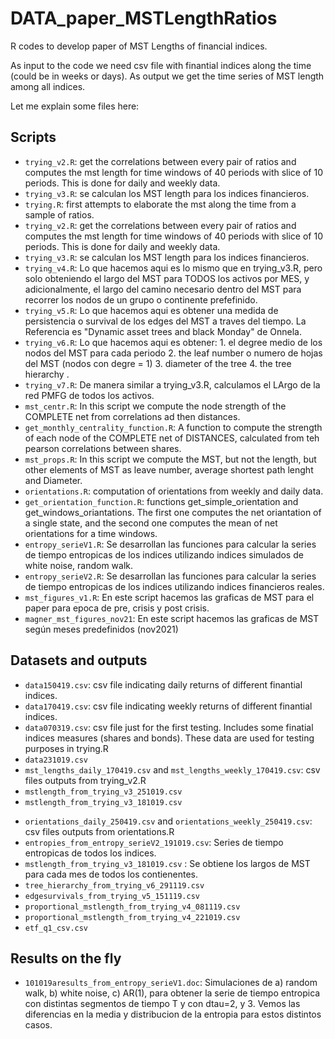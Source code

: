 # DATA_paper_MSTLengthRatios
R codes to develop paper of MST Lengths of financial indices.

As input to the code we need csv file with finantial indices along the time (could be in weeks or days). As output we get the time series of MST length among all indices.



Let me explain some files here:

## Scripts

* `trying_v2.R`: get the correlations between every pair of ratios and computes the mst length for time windows of 40 periods with slice of 10 periods. This is done for daily and weekly data.
* ``trying_v3.R``: se calculan los MST length para los indices financieros.
* `trying.R`: first attempts to elaborate the mst along the time from a sample of ratios.
* `trying_v2.R`: get the correlations between every pair of ratios and computes the mst length for time windows of 40 periods with slice of 10 periods. This is done for daily and weekly data.
* ``trying_v3.R``: se calculan los MST length para los indices financieros.
* ``trying_v4.R``: Lo que hacemos aqui es lo mismo que en trying_v3.R, pero solo obteniendo el largo del MST para TODOS los activos por MES, y adicionalmente, el largo del camino necesario dentro del MST para recorrer los nodos de un grupo o continente prefefinido.
* ``trying_v5.R``: Lo que hacemos aqui es obtener una medida de persistencia o survival  de los edges del MST a traves del tiempo. La Referencia es "Dynamic asset trees and black Monday" de Onnela.
* ``trying_v6.R``: Lo que hacemos aqui es obtener: 1. el degree medio de los nodos del MST para cada periodo 2. the leaf number o numero de hojas del MST (nodos con degre = 1) 3. diameter of the tree 4. the tree hierarchy .
* ``trying_v7.R``: De manera similar a trying_v3.R, calculamos el LArgo de la red PMFG  de todos los activos.
* ``mst_centr.R``: In this script we compute the node strength of the COMPLETE net from correlations ad then distances.
* ``get_monthly_centrality_function.R``: A function to compute the strength of each node of the COMPLETE net of DISTANCES, calculated from teh pearson correlations between shares.
* ``mst_props.R``: In this script we compute the MST, but not the length, but other elements of MST as leave number, average shortest path lenght and Diameter.
* `orientations.R`: computation of orientations from weekly and daily data.
* `get_orientation_function.R`: functions get_simple_orientation and get_windows_oriantations. The first one computes the net oriantation of a single state, and the second one computes the mean of net orientations for a time windows. 
* ``entropy_serieV1.R``: Se desarrollan las funciones para calcular la series de tiempo entropicas de los indices utilizando indices simulados de white noise, random walk.
* ``entropy_serieV2.R``: Se desarrollan las funciones para calcular la series de tiempo entropicas de los indices utilizando indices financieros reales.
* ``mst_figures_v1.R``: En este script hacemos las graficas de MST para el paper para epoca de pre, crisis y post crisis.
* ``magner_mst_figures_nov21``: En este script hacemos las graficas de MST según meses predefinidos (nov2021)



## Datasets and outputs

- `data150419.csv`: csv file indicating daily returns of different finantial indices. 
- `data170419.csv`: csv file indicating weekly returns of different finantial indices. 
- `data070319.csv`: csv file just for the first testing. Includes some finatial indices measures (shares and bonds). These data are used for testing purposes in trying.R
- ``data231019.csv``
- `mst_lengths_daily_170419.csv` and `mst_lengths_weekly_170419.csv`: csv files outputs from trying_v2.R
- ``mstlength_from_trying_v3_251019.csv``
- ``mstlength_from_trying_v3_181019.csv``

* `orientations_daily_250419.csv` and `orientations_weekly_250419.csv`:  csv files outputs from orientations.R 
* ``entropies_from_entropy_serieV2_191019.csv``: Series de tiempo entropicas de todos los indices.
* ``mstlength_from_trying_v3_181019.csv`` : Se obtiene los largos de MST para cada mes de todos los contienentes.
* ``tree_hierarchy_from_trying_v6_291119.csv``
* ``edgesurvivals_from_trying_v5_151119.csv``
* ``proportional_mstlength_from_trying_v4_081119.csv``
* ``proportional_mstlength_from_trying_v4_221019.csv``
* ``etf_q1_csv.csv``


## Results on the fly

* ``101019aresults_from_entropy_serieV1.doc``: Simulaciones de a) random walk, b) white noise, c) AR(1), para obtener la serie de tiempo entropica con distintas segmentos de tiempo T y con dtau=2, y 3.  Vemos las diferencias en la media y distribucion de la entropia para estos distintos casos.

